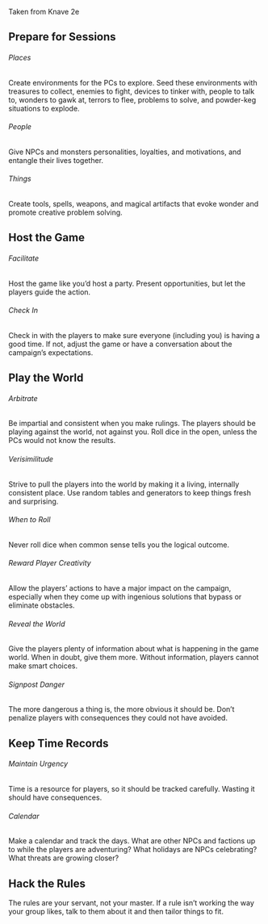 Taken from Knave 2e

## Prepare for Sessions
###### Places
Create environments for the PCs to explore. Seed these environments with treasures to collect, enemies to fight, devices to tinker with, people to talk to, wonders to gawk at, terrors to flee, problems to solve, and powder-keg situations to explode. 
###### People 
Give NPCs and monsters personalities, loyalties, and motivations, and entangle their lives together. 
###### Things 
Create tools, spells, weapons, and magical artifacts that evoke wonder and promote creative problem solving. 

## Host the Game 
###### Facilitate
Host the game like you’d host a party. Present opportunities, but let the players guide the action. 
###### Check In 
Check in with the players to make sure everyone (including you) is having a good time. If not, adjust the game or have a conversation about the campaign’s expectations. 

## Play the World
###### Arbitrate 
Be impartial and consistent when you make rulings. The players should be playing against the world, not against you. Roll dice in the open, unless the PCs would not know the results.
###### Verisimilitude
Strive to pull the players into the world by making it a living, internally consistent place. Use random tables and generators to keep things fresh and surprising. 
###### When to Roll 
Never roll dice when common sense tells you the logical outcome. 
###### Reward Player Creativity 
Allow the players’ actions to have a major impact on the campaign, especially when they come up with ingenious solutions that bypass or eliminate obstacles. 
###### Reveal the World 
Give the players plenty of information about what is happening in the game world. When in doubt, give them more. Without information, players cannot make smart choices. 
###### Signpost Danger
The more dangerous a thing is, the more obvious it should be. Don’t penalize players with consequences they could not have avoided. 

## Keep Time Records
###### Maintain Urgency 
Time is a resource for players, so it should be tracked carefully. Wasting it should have consequences. 
###### Calendar
Make a calendar and track the days. What are other NPCs and factions up to while the players are adventuring? What holidays are NPCs celebrating? What threats are growing closer? 

## Hack the Rules
The rules are your servant, not your master. If a rule isn’t working the way your group likes, talk to them about it and then tailor things to fit.